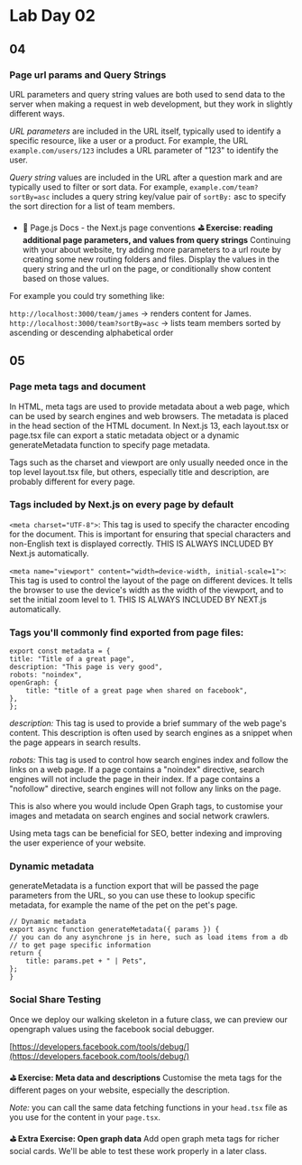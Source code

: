 # Lab Day 02

## 04

### Page url params and Query Strings

URL parameters and query string values are both used to send data to the server when making a request in web development, but they work in slightly different ways.

_URL parameters_ are included in the URL itself, typically used to identify a specific resource, like a user or a product. For example, the URL `example.com/users/123` includes a URL parameter of "123" to identify the user.

_Query string_ values are included in the URL after a question mark and are typically used to filter or sort data. For example, `example.com/team?sortBy=asc` includes a query string key/value pair of `sortBy:` asc to specify the sort direction for a list of team members.

- 📄 Page.js Docs - the Next.js page conventions
  **⛳️ Exercise: reading additional page parameters, and values from query strings**
  Continuing with your about website, try adding more parameters to a url route by creating some new routing folders and files. Display the values in the query string and the url on the page, or conditionally show content based on those values.

For example you could try something like:

`http://localhost:3000/team/james` -> renders content for James. `http://localhost:3000/team?sortBy=asc` -> lists team members sorted by ascending or descending alphabetical order

## 05

### Page meta tags and document

In HTML, meta tags are used to provide metadata about a web page, which can be used by search engines and web browsers. The metadata is placed in the head section of the HTML document. In Next.js 13, each layout.tsx or page.tsx file can export a static metadata object or a dynamic generateMetadata function to specify page metadata.

Tags such as the charset and viewport are only usually needed once in the top level layout.tsx file, but others, especially title and description, are probably different for every page.

### Tags included by Next.js on every page by default

`<meta charset="UTF-8">`: This tag is used to specify the character encoding for the document. This is important for ensuring that special characters and non-English text is displayed correctly. THIS IS ALWAYS INCLUDED BY Next.js automatically.

`<meta name="viewport" content="width=device-width, initial-scale=1">`: This tag is used to control the layout of the page on different devices. It tells the browser to use the device's width as the width of the viewport, and to set the initial zoom level to 1. THIS IS ALWAYS INCLUDED BY NEXT.js automatically.

### Tags you'll commonly find exported from page files:

    export const metadata = {
    title: "Title of a great page",
    description: "This page is very good",
    robots: "noindex",
    openGraph: {
        title: "title of a great page when shared on facebook",
    },
    };

_description:_ This tag is used to provide a brief summary of the web page's content. This description is often used by search engines as a snippet when the page appears in search results.

_robots:_ This tag is used to control how search engines index and follow the links on a web page. If a page contains a "noindex" directive, search engines will not include the page in their index. If a page contains a "nofollow" directive, search engines will not follow any links on the page.

This is also where you would include Open Graph tags, to customise your images and metadata on search engines and social network crawlers.

Using meta tags can be beneficial for SEO, better indexing and improving the user experience of your website.

### Dynamic metadata

generateMetadata is a function export that will be passed the page parameters from the URL, so you can use these to lookup specific metadata, for example the name of the pet on the pet's page.

    // Dynamic metadata
    export async function generateMetadata({ params }) {
    // you can do any asynchrone js in here, such as load items from a db
    // to get page specific information
    return {
        title: params.pet + " | Pets",
    };
    }

### Social Share Testing

Once we deploy our walking skeleton in a future class, we can preview our opengraph values using the facebook social debugger.

[https://developers.facebook.com/tools/debug/](https://developers.facebook.com/tools/debug/)

**⛳️ Exercise: Meta data and descriptions**
Customise the meta tags for the different pages on your website, especially the description.

_Note:_ you can call the same data fetching functions in your `head.tsx` file as you use for the content in your `page.tsx`.

**⛳️ Extra Exercise: Open graph data**
Add open graph meta tags for richer social cards. We'll be able to test these work properly in a later class.

